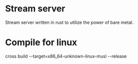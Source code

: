 # Stream server
Stream server written in rust to utilize the power of bare metal.

# Compile for linux
cross build --target=x86_64-unknown-linux-musl --release
